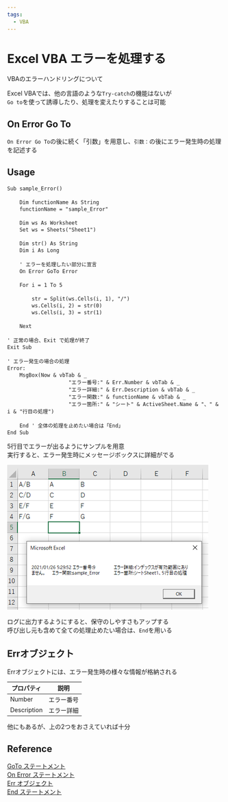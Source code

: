 ```yaml
---
tags:
  - VBA
---
```


# Excel VBA エラーを処理する

VBAのエラーハンドリングについて<br>

Excel VBAでは、他の言語のような`Try-catch`の機能はないが<br>
`Go to`を使って誘導したり、処理を変えたりすることは可能

## On Error Go To

`On Error Go To`の後に続く「引数」を用意し、`引数：`の後にエラー発生時の処理を記述する<br>

## Usage
```VBScript
Sub sample_Error()

    Dim functionName As String
    functionName = "sample_Error"

    Dim ws As Worksheet
    Set ws = Sheets("Sheet1")

    Dim str() As String
    Dim i As Long

    ' エラーを処理したい部分に宣言
    On Error GoTo Error

    For i = 1 To 5

        str = Split(ws.Cells(i, 1), "/")
        ws.Cells(i, 2) = str(0)
        ws.Cells(i, 3) = str(1)

    Next

' 正常の場合、Exit で処理が終了
Exit Sub

' エラー発生の場合の処理
Error:
    MsgBox(Now & vbTab & _
                    "エラー番号:" & Err.Number & vbTab & _
                    "エラー詳細:" & Err.Description & vbTab & _
                    "エラー関数:" & functionName & vbTab & _
                    "エラー箇所:" & "シート" & ActiveSheet.Name & "、" & i & "行目の処理")

    End ' 全体の処理を止めたい場合は「End」
End Sub
```

5行目でエラーが出るようにサンプルを用意<br>
実行すると、エラー発生時にメッセージボックスに詳細がでる<br>

![error message](img/vba_error_massage.png)

ログに出力するようにすると、保守のしやすさもアップする<br>
呼び出し元も含めて全ての処理止めたい場合は、`End`を用いる<br>

## Errオブジェクト

Errオブジェクトには、エラー発生時の様々な情報が格納される<br>

|プロパティ|説明|
|-------|-------|
|Number|エラー番号|
|Description |エラー詳細|

他にもあるが、上の2つをおさえていれば十分

## Reference
[GoTo ステートメント](https://learn.microsoft.com/ja-jp/office/vba/language/reference/user-interface-help/goto-statement)<br>
[On Error ステートメント](https://docs.microsoft.com/ja-jp/office/vba/language/reference/user-interface-help/on-error-statement)<br>
[Err オブジェクト](https://docs.microsoft.com/ja-jp/office/vba/language/reference/user-interface-help/err-object)<br>
[End ステートメント](https://learn.microsoft.com/ja-jp/office/vba/language/reference/user-interface-help/end-statement)<br>
